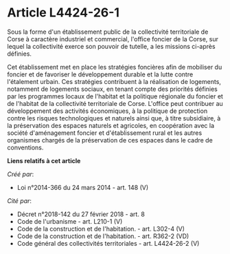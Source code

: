 # Article L4424-26-1

Sous la forme d'un établissement public de la collectivité territoriale de Corse à caractère industriel et commercial,
l'office foncier de la Corse, sur lequel la collectivité exerce son pouvoir de tutelle, a les missions ci-après définies.

Cet établissement met en place les stratégies foncières afin de mobiliser du foncier et de favoriser le développement durable
et la lutte contre l'étalement urbain. Ces stratégies contribuent à la réalisation de logements, notamment de logements
sociaux, en tenant compte des priorités définies par les programmes locaux de l'habitat et la politique régionale du foncier
et de l'habitat de la collectivité territoriale de Corse. L'office peut contribuer au développement des activités
économiques, à la politique de protection contre les risques technologiques et naturels ainsi que, à titre subsidiaire, à la
préservation des espaces naturels et agricoles, en coopération avec la société d'aménagement foncier et d'établissement rural
et les autres organismes chargés de la préservation de ces espaces dans le cadre de conventions.

**Liens relatifs à cet article**

_Créé par_:

  - Loi n°2014-366 du 24 mars 2014 - art. 148 (V)

_Cité par_:

  - Décret n°2018-142 du 27 février 2018 - art. 8
  - Code de l'urbanisme - art. L210-1 (V)
  - Code de la construction et de l'habitation. - art. L302-4 (V)
  - Code de la construction et de l'habitation. - art. R362-2 (VD)
  - Code général des collectivités territoriales - art. L4424-26-2 (V)
